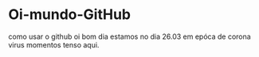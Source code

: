 # Oi-mundo-GitHub
como usar o github
oi bom dia estamos no dia 26.03 em epóca de corona virus 
momentos tenso aqui.
